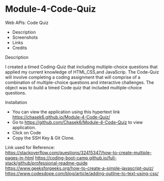 # Module-4-Code-Quiz


Web APIs: Code Quiz 


- Description
- Screenshots 
- Links
- Credits 


Description 

I created a timed Coding-Quiz that including multiple-choice questions that applied my current knowledge of HTML,CSS,and JavaScrip.
 The Code-Quiz will involve completing a coding assignment that will comprise of a combination of multiple-choice questions and interactive challenges. The object was to build a timed Code quiz that included multiple-choice questions. 


 Installation 
 - You can view the application using this hypertext link https://chasek6.github.io/Module-4-Code-Quiz/ 
 - Go to https://github.com/Chasek6/Module-4-Code-Quiz to view application.
 - Click on Code
 - Copy the SSH Key & Git Clone. 






Link used for Reference:
https://stackoverflow.com/questions/32415347/how-to-create-multiple-pages-in-html
https://coding-boot-camp.github.io/full-stack/github/professional-readme-guide
https://www.geeksforgeeks.org/how-to-create-a-simple-javascript-quiz/
https://www.codesdope.com/blog/article/adding-outline-to-text-using-css/

